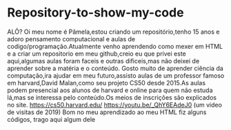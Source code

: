 # Repository-to-show-my-code
ALÔ? Oi meu nome é Pâmela,estou criando um repositório,tenho 15 anos e adoro pensamento computacional e aulas de codigo/programação.Atualmente venho aprendendo como mexer em HTML e a criar um repositorio em meu github,creio eu que privei este aqui,algumas aulas foram faceis e outras dificeis,mas não deixei de aprender sobre a matéria e o conteúdo.  Gosto muito de aprender ciência da computação,ira ajudar em meu futuro,assisto aulas de um professor famoso em harvard,David Malan,como seu projeto CS50 desde 2015.As aulas podem presencial aos alunos de harvard e online para quem não estuda lá,mas se interessa pelo conteúdo.Os meios de inscrições são explicados no site.  https://cs50.harvard.edu/  https://youtu.be/_QhY6EAdeJ0 (um video de visitas de 2019)  Bom no meu aprendizado ao meu HTML fiz alguns códigos, trago aqui algum dele
